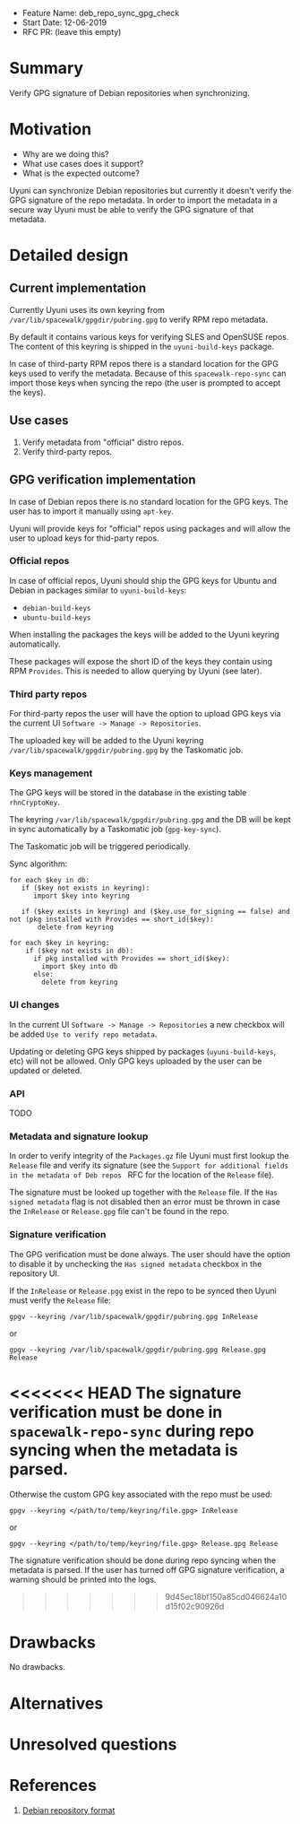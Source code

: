 - Feature Name: deb_repo_sync_gpg_check
- Start Date: 12-06-2019
- RFC PR: (leave this empty)

# Summary

Verify GPG signature of Debian repositories when synchronizing.

# Motivation

- Why are we doing this?
- What use cases does it support?
- What is the expected outcome?

Uyuni can synchronize Debian repositories but currently it doesn't verify the GPG signature of the repo metadata.
In order to import the metadata in a secure way Uyuni must be able to verify the GPG signature of that metadata.

# Detailed design

## Current implementation

Currently Uyuni uses its own keyring from `/var/lib/spacewalk/gpgdir/pubring.gpg` to verify RPM repo metadata.

By default it contains various keys for verifying SLES and OpenSUSE repos. The content of this keyring is shipped in the `uyuni-build-keys` package.

In case of third-party RPM repos there is a standard location for the GPG keys used to verify the metadata. Because of this `spacewalk-repo-sync` can import those keys when syncing the repo (the user is prompted to accept the keys).

## Use cases

1. Verify metadata from "official" distro repos.
2. Verify third-party repos.

## GPG verification implementation

In case of Debian repos there is no standard location for the GPG keys. The user has to import it manually using `apt-key`.

Uyuni will provide keys for "official" repos using packages and will allow the user to upload keys for thid-party repos.

### Official repos

In case of official repos, Uyuni should ship the GPG keys for Ubuntu and Debian in packages similar to `uyuni-build-keys`:
- `debian-build-keys`
- `ubuntu-build-keys`

When installing the packages the keys will be added to the Uyuni keyring automatically.

These packages will expose the short ID of the keys they contain using RPM `Provides`. This is needed to allow querying by Uyuni (see later).

### Third party repos

For third-party repos the user will have the option to upload GPG keys via the current UI `Software -> Manage -> Repositories`.

The uploaded key will be added to the Uyuni keyring `/var/lib/spacewalk/gpgdir/pubring.gpg` by the Taskomatic job.

### Keys management

The GPG keys will be stored in the database in the existing table `rhnCryptoKey`.

The keyring `/var/lib/spacewalk/gpgdir/pubring.gpg` and the DB will be kept in sync automatically by a Taskomatic job (`gpg-key-sync`).

The Taskomatic job  will be triggered periodically.

Sync algorithm:
```
for each $key in db:
   if ($key not exists in keyring):
      import $key into keyring

   if ($key exists in keyring) and ($key.use_for_signing == false) and not (pkg installed with Provides == short_id($key):
       delete from keyring

for each $key in keyring:
    if ($key not exists in db):
      if pkg installed with Provides == short_id($key):
        import $key into db
      else:
        delete from keyring

```

### UI changes

In the current UI `Software -> Manage -> Repositories` a new checkbox will be added `Use to verify repo metadata`.

Updating or deleting GPG keys shipped by packages (`uyuni-build-keys`, etc) will not be allowed. Only GPG keys uploaded by the user can be updated or deleted.

### API

TODO

### Metadata and signature lookup

In order to verify integrity of the `Packages.gz` file Uyuni must first lookup the `Release` file and verify its signature (see the `Support for additional fields in the metadata of Deb repos ` RFC for the location of the `Release` file).

The signature must be looked up together with the `Release` file. If the `Has signed metadata` flag is not disabled then an error must be thrown in case the `InRelease` or `Release.gpg` file can't be found in the repo.


### Signature verification

The GPG verification must be done always. The user should have the option to disable it by unchecking the `Has signed metadata` checkbox in the repository UI.

If the `InRelease` or `Release.pgg` exist in the repo to be synced then Uyuni must verify the `Release` file:
```
gpgv --keyring /var/lib/spacewalk/gpgdir/pubring.gpg InRelease
```
or
```
gpgv --keyring /var/lib/spacewalk/gpgdir/pubring.gpg Release.gpg Release
```

<<<<<<< HEAD
The signature verification must be done in `spacewalk-repo-sync` during repo syncing when the metadata is parsed.
=======
Otherwise the custom GPG key associated with the repo must be used:
```
gpgv --keyring </path/to/temp/keyring/file.gpg> InRelease
```
or
```
gpgv --keyring </path/to/temp/keyring/file.gpg> Release.gpg Release
```

The signature verification should be done during repo syncing when the metadata is parsed.
If the user has turned off GPG signature verification, a warning should be printed into the logs.
>>>>>>> 9d45ec18bf150a85cd046624a10d15f02c90926d


# Drawbacks
[drawbacks]: #drawbacks

No drawbacks.

# Alternatives
[alternatives]: #alternatives


# Unresolved questions
[unresolved]: #unresolved-questions

# References

1. [Debian repository format](https://wiki.debian.org/DebianRepository/Format)
